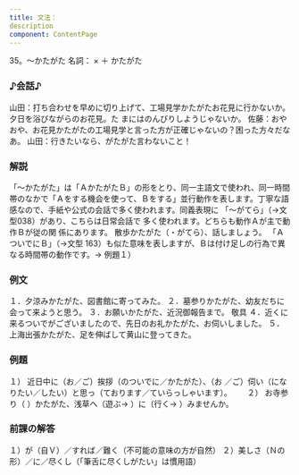 ```yaml
---
title: 文法：
description
component: ContentPage
---
```



35。～かたがた
名詞： × ＋ かたがた

### ♪会話♪
山田：打ち合わせを早めに切り上げて、工場見学かたがたお花見に行かないか。夕日を浴びながらのお花見。た まにはのんびりしようじゃないか。 佐藤：おやおや、お花見かたがたの工場見学と言った方が正確じゃないの？困った方々だなあ。 山田：行きたいなら、がたがた言わないこと！

### 解説
「～かたがた」は「ＡかたがたＢ」の形をとり、同一主語文で使われ、同一時間帯のなかで「Ａをする機会を使って、Ｂをする」並行動作を表します。丁寧な語感なので、手紙や公式の会話で多く使われます。同義表現に 「～がてら」（→文型038）があり、こちらは日常会話で 多く使われます。どちらも動作Ａが主で動作Ｂが従の関 係にあります。
散歩かたがた（・がてら）、話しましょう。
「ＡついでにＢ」（→文型 163）も似た意味を表しますが、Ｂは付け足しの行為で異なる時間帯の動作です。→ 例題１）

### 例文
１．夕涼みかたがた、図書館に寄ってみた。
２．墓参りかたがた、幼友だちに会って来ようと思う。
３．お願いかたがた、近況御報告まで。 敬具
４．近くに来るついでがございましたので、先日のお礼かたがた、お伺いしました。
５．上海出張かたがた、足を伸ばして黄山に登ってきた。

### 例題
１） 近日中に（お／ご）挨拶（のついでに／かたがた）、（お ／ご）伺い（になりたい／したい）と思っ（ております／ていらっしゃいます）。      
２） お寺参り（ ）かたがた、浅草へ（遊ぶ→ ）に（行く→ ）みませんか。

### 前課の解答
１）が（自Ｖ）／すれば／難く（不可能の意味の方が自然）
２）美しさ（Ｎの形）／に／尽くし（「筆舌に尽くしがたい」は慣用語）
